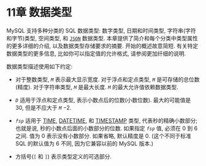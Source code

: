 # 11章 数据类型

MySQL 支持多种分类的 SQL 数据类型: 数字类型, 日期和时间类型, 字符串(字符和字节)类型, 空间类型, 和 [`JSON`](json.md) 数据类型. 本章提供了简介和每个分类中类型属性的更多详细的介绍, 以及数据类型存储要求的摘要. 开始的概述故意简短. 有关特定数据类型的更多信息, 比如你可以指定值的允许格式, 请参阅更加纤细的说明.

数据类型描述使用如下约定:

- 对于整数类型, *`M`* 表示最大显示宽度. 对于浮点和定点类型, *`M`* 是可存储的总位数(精度). 对于字符串类型, *`M`* 是最大长度. *`M`* 的最大允许值依赖数据类型.

- *`D`* 适用于浮点和定点类型, 表示小数点后的位数(小数位数). 最大的可能值是 30, 但是不应大于 *`M`* −2.

- *`fsp`* 适用于 [TIME](time.md), [DATETIME](datetime.md), 和 [TIMESTAMP](datetime.md) 类型, 代表秒的精确小数部分; 也就是说, 秒的小数点后面的小数部分的位数. 如果指定 *`fsp`* 值, 必须在 0 到 6 之间. 值为 0 表示没有小数部分. 如果省略, 默认精度是 0. (这个不同于标准 SQL 的默认值为 6 不同, 因为它兼容以前的 MySQL 版本.)

- 方括号(`[` 和 `]`) 表示类型定义的可选部分.